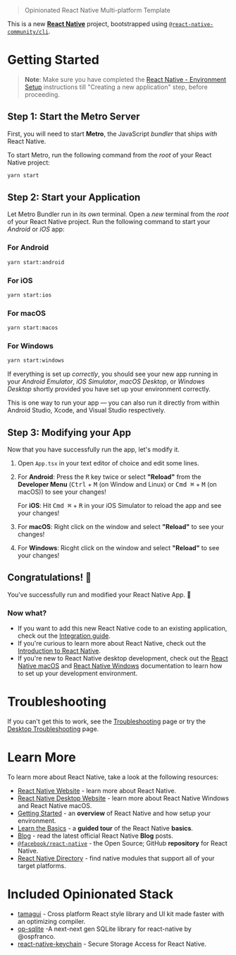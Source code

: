 > Opinionated React Native Multi-platform Template

This is a new [**React Native**](https://reactnative.dev) project, bootstrapped using [`@react-native-community/cli`](https://github.com/react-native-community/cli).

# Getting Started

>**Note**: Make sure you have completed the [React Native - Environment Setup](https://reactnative.dev/docs/environment-setup) instructions till "Creating a new application" step, before proceeding.

## Step 1: Start the Metro Server

First, you will need to start **Metro**, the JavaScript _bundler_ that ships _with_ React Native.

To start Metro, run the following command from the _root_ of your React Native project:

```bash
yarn start
```

## Step 2: Start your Application

Let Metro Bundler run in its _own_ terminal. Open a _new_ terminal from the _root_ of your React Native project. Run the following command to start your _Android_ or _iOS_ app:

### For Android

```bash
yarn start:android
```

### For iOS

```bash
yarn start:ios
```

### For macOS

```bash
yarn start:macos
```

### For Windows

```bash
yarn start:windows
```

If everything is set up _correctly_, you should see your new app running in your _Android Emulator_, _iOS Simulator_, _macOS Desktop_, or _Windows Desktop_ shortly provided you have set up your environment correctly.

This is one way to run your app — you can also run it directly from within Android Studio, Xcode, and Visual Studio respectively.

## Step 3: Modifying your App

Now that you have successfully run the app, let's modify it.

1. Open `App.tsx` in your text editor of choice and edit some lines.
2. For **Android**: Press the <kbd>R</kbd> key twice or select **"Reload"** from the **Developer Menu** (<kbd>Ctrl</kbd> + <kbd>M</kbd> (on Window and Linux) or <kbd>Cmd ⌘</kbd> + <kbd>M</kbd> (on macOS)) to see your changes!

   For **iOS**: Hit <kbd>Cmd ⌘</kbd> + <kbd>R</kbd> in your iOS Simulator to reload the app and see your changes!
3. For **macOS**: Right click on the window and select **"Reload"** to see your changes!
4. For **Windows**: Ricght click on the window and select **"Reload"** to see your changes!

## Congratulations! :tada:

You've successfully run and modified your React Native App. :partying_face:

### Now what?

- If you want to add this new React Native code to an existing application, check out the [Integration guide](https://reactnative.dev/docs/integration-with-existing-apps).
- If you're curious to learn more about React Native, check out the [Introduction to React Native](https://reactnative.dev/docs/getting-started).
- If you're new to React Native desktop development, check out the [React Native macOS](https://microsoft.github.io/react-native-windows/docs/rnm-getting-started) and [React Native Windows](https://microsoft.github.io/react-native-windows/docs/getting-started) documentation to learn how to set up your development environment.

# Troubleshooting

If you can't get this to work, see the [Troubleshooting](https://reactnative.dev/docs/troubleshooting) page or try the [Desktop Troubleshooting](https://microsoft.github.io/react-native-windows/docs/metro-config-out-tree-platforms) page.

# Learn More

To learn more about React Native, take a look at the following resources:

- [React Native Website](https://reactnative.dev) - learn more about React Native.
- [React Native Desktop Website](https://microsoft.github.io/react-native-windows/) - learn more about React Native Windows and React Native macOS.
- [Getting Started](https://reactnative.dev/docs/environment-setup) - an **overview** of React Native and how setup your environment.
- [Learn the Basics](https://reactnative.dev/docs/getting-started) - a **guided tour** of the React Native **basics**.
- [Blog](https://reactnative.dev/blog) - read the latest official React Native **Blog** posts.
- [`@facebook/react-native`](https://github.com/facebook/react-native) - the Open Source; GitHub **repository** for React Native.
- [React Native Directory](https://reactnative.directory) - find native modules that support all of your target platforms.

# Included Opinionated Stack
- [tamagui](https://tamagui.dev) - Cross platform React style library and UI kit made faster with an optimizing compiler.
- [op-sqlite](https://github.com/OP-Engineering/op-sqlite) -A next-next gen SQLite library for react-native by @ospfranco.
- [react-native-keychain](https://github.com/oblador/react-native-keychain) - Secure Storage Access for React Native.
